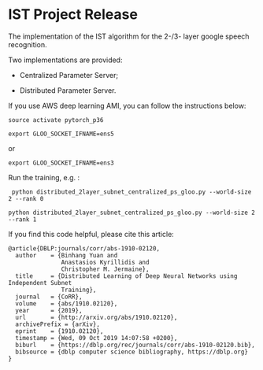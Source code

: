 # IST Project Release

The implementation of the IST algorithm for the 2-/3- layer google speech recognition.

Two implementations are provided:

- Centralized Parameter Server;


- Distributed Parameter Server.

If you use AWS deep learning AMI, you can follow the instructions below:

`` source activate pytorch_p36 ``

`` export GLOO_SOCKET_IFNAME=ens5 ``

or

``export GLOO_SOCKET_IFNAME=ens3``

Run the training, e.g. :

`` python distributed_2layer_subnet_centralized_ps_gloo.py --world-size 2 --rank 0``

``python distributed_2layer_subnet_centralized_ps_gloo.py --world-size 2 --rank 1``

If you find this code helpful, please cite this article:

````
@article{DBLP:journals/corr/abs-1910-02120,
  author    = {Binhang Yuan and
               Anastasios Kyrillidis and
               Christopher M. Jermaine},
  title     = {Distributed Learning of Deep Neural Networks using Independent Subnet
               Training},
  journal   = {CoRR},
  volume    = {abs/1910.02120},
  year      = {2019},
  url       = {http://arxiv.org/abs/1910.02120},
  archivePrefix = {arXiv},
  eprint    = {1910.02120},
  timestamp = {Wed, 09 Oct 2019 14:07:58 +0200},
  biburl    = {https://dblp.org/rec/journals/corr/abs-1910-02120.bib},
  bibsource = {dblp computer science bibliography, https://dblp.org}
}
````
